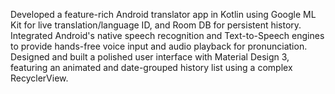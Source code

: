 Developed a feature-rich Android translator app in Kotlin using Google ML Kit for live translation/language ID, and Room DB for persistent history. Integrated Android's native speech recognition and Text-to-Speech engines to provide hands-free voice input and audio playback for pronunciation. Designed and built a polished user interface with Material Design 3, featuring an animated and date-grouped history list using a complex RecyclerView.


